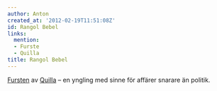 ```yaml
---
author: Anton
created_at: '2012-02-19T11:51:08Z'
id: Rangol Bebel
links:
  mention:
  - Furste
  - Quilla
title: Rangol Bebel
---
```


[Fursten] av [Quilla] – en yngling med sinne för affärer snarare än politik.

  [Fursten]: Furste
  [Quilla]: Quilla
